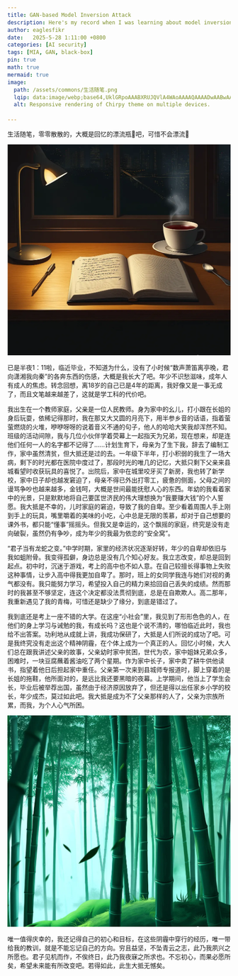 ```yaml
---
title: GAN-based Model Inversion Attack
description: Here's my record when I was learning about model inversion attack attacks.
author: eaglesfikr
date:   2025-5-28 1:11:00 +0800
categories: [AI security]
tags: [MIA, GAN, black-box]
pin: true
math: true
mermaid: true
image:
  path: /assets/commons/生活随笔.png
  lqip: data:image/webp;base64,UklGRpoAAABXRUJQVlA4WAoAAAAQAAAADwAABwAAQUxQSDIAAAARL0AmbZurmr57yyIiqE8oiG0bejIYEQTgqiDA9vqnsUSI6H+oAERp2HZ65qP/VIAWAFZQOCBCAAAA8AEAnQEqEAAIAAVAfCWkAALp8sF8rgRgAP7o9FDvMCkMde9PK7euH5M1m6VWoDXf2FkP3BqV0ZYbO6NA/VFIAAAA
  alt: Responsive rendering of Chirpy theme on multiple devices.

---
```


生活随笔，零零散散的，大概是回忆的漂流瓶🧴吧，可惜不会漂流🙁

![生活随笔](https://raw.githubusercontent.com/Eaglesfikr/Eaglesfikr.github.io/main/_posts/img/生活随笔-1748416604508.png)

已是半夜1：11啦，临近毕业，不知道为什么，没有了小时候“数声萧笛离亭晚，君向潇湘我向秦”的各奔东西的伤感，大概是我长大了吧。年少不识愁滋味，成年人有成人的焦虑。转念回想，离18岁的自己已是4年的距离，我好像又是一事无成了，而且文笔越来越差了，这就是学工科的代价吧。

我出生在一个教师家庭，父亲是一位人民教师。身为家中的幺儿，打小跟在长姐的身后玩耍，依稀记得那时，我在那又大又圆的月亮下，用半参乡音的话语，指着萤萤燃烧的火堆，咿咿呀呀的说着音义不通的句子，他人的哈哈大笑我却浑然不知。班级的活动间隙，我与几位小伙伴学着荧幕上一起指天为兄弟，现在想来，却是连他们任何一人的名字都不记得了……计划生育下，母亲为了生下我，辞去了编制工作，家中虽然清贫，但大抵还是过的去。一年级下半年，打小积弱的我生了一场大病，剩下的时光都在医院中度过了，那段时光的唯几的记忆，大抵只剩下父亲来县城看望时收获玩具的喜悦了。出院后，家中在城里咬牙买了新房，我也转了新学校，家中日子却也越发窘迫了，母亲不得已外出打零工，疲惫的侧面，父母之间的谩骂争吵也越来越多，金钱呵，大概是世间最能抚慰人心的东西。年幼的我看着家中的光景，只是默默地将自己要匡世济民的伟大理想换为“我要赚大钱”的个人誓愿。我大抵是不幸的，儿时家庭的窘迫，导致了我的自卑。至少看着周围人手上刚到手上的玩具，嘴里嚼着的美味的小吃，心中总是无限的羡慕，却对于自己想要的课外书，都只能“懂事”摇摇头。但我又是幸运的，这个飘摇的家庭，终究是没有走向破裂，虽然仍有争吵，成为年少的我最为依恋的“安全窝”。

“君子当有龙蛇之变。”中学时期，家里的经济状况逐渐好转，年少的自卑却依旧与我如蛆附骨。我变得孤僻，身边总是没有几个知心好友。我立志改变，却总是回到起点。初中时，沉迷于游戏，考上的高中也不如人意。在自己较擅长得事物上失败这种事情，让步入高中得我更加自卑了。那时，班上的女同学我连与她们对视的勇气都没有。我只能努力学习，希望投入自己的精力来拾回自己丢失的成绩。然而那时的我甚至不够坚定，连这个决定都没法贯彻到底，总是在自欺欺人。高二那年，我重新遇见了我的青梅，可惜还是缺少了缘分，到底是错过了。

我到底还是考上一座不错的大学。在这座“小社会”里，我见到了形形色色的人，在他们的身上学习与诫勉的我，有成长吗？这也是个说不清的，哪怕临近此时，我也给不出答案。功利地从成就上讲，我成功保研了，大抵是人们所说的成功了吧。可是我终究没有走出这个精神阴霾，在个体上成为一个真正的人。回忆小时候，大人们总在跟我讲述父亲的故事，父亲幼时家中贫困，世代为农，家中姐妹兄弟众多，困难时，一块豆腐蘸着酱油吃了两个星期。作为家中长子，家中卖了耕牛供他读书，指望着他日后担起家中重任。父亲第一次来到县城师专报道时，脚上穿着的是长姐的拖鞋，他所面对的，是远比我还要黑暗的夜幕。上学期间，他当上了学生会长，毕业后被举荐出国，虽然由于经济原因放弃了，但还是得以出任家乡小学的校长，年少成杰，莫过如此吧。我大抵是成为不了父亲那样的人了，父亲为宗族所累，而我，为个人心气所困。

![竹林](https://raw.githubusercontent.com/Eaglesfikr/Eaglesfikr.github.io/main/_posts/img/竹林.png)

唯一值得庆幸的，我还记得自己的初心和目标，在这些阴霾中穿行的经历，唯一带给我的教训，就是不能忘记自己的方向。穷且益坚，不坠青云之志，此乃我夙兴之所愿也。君子见机而作，不俟终日，此乃我夜寐之所求也。不忘初心，而果必愿所矣，希望未来能有所改变吧。若得如此，此生大抵无憾矣。

